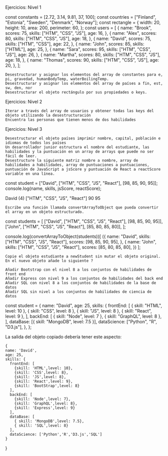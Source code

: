 Ejercicios: Nivel 1

const constants = [2.72, 3.14, 9.81, 37, 100];
const countries = ["Finland", "Estonia", "Sweden", "Denmark", "Norway"];
const rectangle = {
  width: 20,
  height: 10,
  area: 200,
  perimeter: 60,
};
const users = [
  {
    name: "Brook",
    scores: 75,
    skills: ["HTM", "CSS", "JS"],
    age: 16,
  },
  {
    name: "Alex",
    scores: 80,
    skills: ["HTM", "CSS", "JS"],
    age: 18,
  },
  {
    name: "David",
    scores: 75,
    skills: ["HTM", "CSS"],
    age: 22,
  },
  {
    name: "John",
    scores: 85,
    skills: ["HTML"],
    age: 25,
  },
  {
    name: "Sara",
    scores: 95,
    skills: ["HTM", "CSS", "JS"],
    age: 26,
  },
  {
    name: "Martha",
    scores: 80,
    skills: ["HTM", "CSS", "JS"],
    age: 18,
  },
  {
    name: "Thomas",
    scores: 90,
    skills: ["HTM", "CSS", "JS"],
    age: 20,
  },
];

    Desestructurar y asignar los elementos del array de constantes para e, pi, gravedad, humanBodyTemp, waterBoilingTemp.
    Desestructurar y asignar los elementos del array de países a fin, est, sw, den, nor
    Desestructurar el objeto rectángulo por sus propiedades o keys.

Ejercicios: Nivel 2

    Iterar a través del array de usuarios y obtener todas las keys del objeto utilizando la desestructuración
    Encuentra las personas que tienen menos de dos habilidades

Ejercicios: Nivel 3

    Desestructurar el objeto países imprimir nombre, capital, población e idiomas de todos los países
    Un desarrollador junior estructura el nombre del estudiante, las habilidades y la puntuación en un array de arrays que puede no ser fácil de leer.
    Desestructure la siguiente matriz nombre a nombre, array de habilidades a habilidades, array de puntuaciones a puntuaciones, puntuación de JavaScript a jsScore y puntuación de React a reactScore variable en una línea.

const student = ["David", ["HTM", "CSS", "JS", "React"], [98, 85, 90, 95]];
console.log(name, skills, jsScore, reactScore);

David (4) ["HTM", "CSS", "JS", "React"] 90 95

    Escribe una función llamada convertArrayToObject que pueda convertir el array en un objeto estructurado.

const students = [
  ["David", ["HTM", "CSS", "JS", "React"], [98, 85, 90, 95]],
  ["John", ["HTM", "CSS", "JS", "React"], [85, 80, 85, 80]],
];

console.log(convertArrayToObject(students))[
  ({
    name: "David",
    skills: ["HTM", "CSS", "JS", "React"],
    scores: [98, 85, 90, 95],
  },
  {
    name: "John",
    skills: ["HTM", "CSS", "JS", "React"],
    scores: [85, 80, 85, 80],
  })
];

    Copie el objeto estudiante a newStudent sin mutar el objeto original. En el nuevo objeto añade lo siguiente ?

    Añadir Bootstrap con el nivel 8 a los conjuntos de habilidades de front end
    Añadir Express con nivel 9 a los conjuntos de habilidades del back end
    Añadir SQL con nivel 8 a los conjuntos de habilidades de la base de datos
    Añadir SQL sin nivel a los conjuntos de habilidades de ciencia de datos

const student = {
  name: "David",
  age: 25,
  skills: {
    frontEnd: [
      { skill: "HTML", level: 10 },
      { skill: "CSS", level: 8 },
      { skill: "JS", level: 8 },
      { skill: "React", level: 9 },
    ],
    backEnd: [
      { skill: "Node", level: 7 },
      { skill: "GraphQL", level: 8 },
    ],
    dataBase: [{ skill: "MongoDB", level: 7.5 }],
    dataScience: ["Python", "R", "D3.js"],
  },
};

La salida del objeto copiado debería tener este aspecto:

    {
    name: 'David',
    age: 25,
    skills: {
      frontEnd: [
        {skill: 'HTML',level: 10},
        {skill: 'CSS',level: 8},
        {skill: 'JS',level: 8},
        {skill: 'React',level: 9},
        {skill: 'BootStrap',level: 8}
      ],
      backEnd: [
        {skill: 'Node',level: 7},
        {skill: 'GraphQL',level: 8},
        {skill: 'Express',level: 9}
      ],
      dataBase: [
        { skill: 'MongoDB',level: 7.5},
        { skill: 'SQL',level: 8}
      ],
      dataScience: ['Python','R','D3.js','SQL']
    }
  }